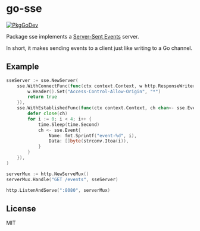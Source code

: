# go-sse

[![PkgGoDev](https://pkg.go.dev/badge/github.com/twpayne/go-sse)](https://pkg.go.dev/github.com/twpayne/go-sse)

Package sse implements a [Server-Sent
Events](https://developer.mozilla.org/en-US/docs/Web/API/Server-sent_events)
server.

In short, it makes sending events to a client just like writing to a Go channel.

## Example

```go
sseServer := sse.NewServer(
	sse.WithConnectFunc(func(ctx context.Context, w http.ResponseWriter, r *http.Request) bool {
		w.Header().Set("Access-Control-Allow-Origin", "*")
		return true
	}),
	sse.WithEstablishedFunc(func(ctx context.Context, ch chan<- sse.Event, r *http.Request) {
		defer close(ch)
		for i := 0; i < 4; i++ {
			time.Sleep(time.Second)
			ch <- sse.Event{
				Name: fmt.Sprintf("event-%d", i),
				Data: []byte(strconv.Itoa(i)),
			}
		}
	}),
)

serverMux := http.NewServeMux()
serverMux.Handle("GET /events", sseServer)

http.ListenAndServe(":8080", serverMux)
```

## License

MIT
